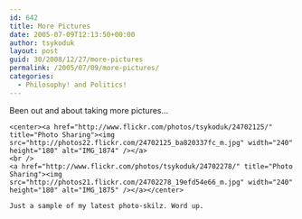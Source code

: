 ```yaml
---
id: 642
title: More Pictures
date: 2005-07-09T12:13:50+00:00
author: tsykoduk
layout: post
guid: 30/2008/12/27/more-pictures
permalink: /2005/07/09/more-pictures/
categories:
  - Philosophy! and Politics!
---
```

Been out and about taking more pictures...


	<center><a href="http://www.flickr.com/photos/tsykoduk/24702125/" title="Photo Sharing"><img src="http://photos22.flickr.com/24702125_ba820337fc_m.jpg" width="240" height="180" alt="IMG_1874" /></a>
	<br />
	<a href="http://www.flickr.com/photos/tsykoduk/24702278/" title="Photo Sharing"><img src="http://photos21.flickr.com/24702278_19efd54e66_m.jpg" width="240" height="180" alt="IMG_1875" /></a></center>

	Just a sample of my latest photo-skilz. Word up.